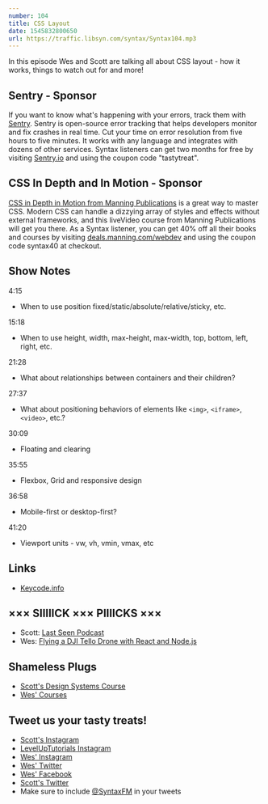 ```yaml
---
number: 104
title: CSS Layout
date: 1545832800650
url: https://traffic.libsyn.com/syntax/Syntax104.mp3
---
```


In this episode Wes and Scott are talking all about CSS layout - how it works, things to watch out for and more!

## Sentry - Sponsor

If you want to know what's happening with your errors, track them with [Sentry](https://sentry.io/). Sentry is open-source error tracking that helps developers monitor and fix crashes in real time. Cut your time on error resolution from five hours to five minutes. It works with any language and integrates with dozens of other services. Syntax listeners can get two months for free by visiting [Sentry.io](https://sentry.io/) and using the coupon code "tastytreat".

## CSS In Depth and In Motion - Sponsor

[CSS in Depth in Motion from Manning Publications](https://deals.manning.com/webdev) is a great way to master CSS. Modern CSS can handle a dizzying array of styles and effects without external frameworks, and this liveVideo course from Manning Publications will get you there. As a Syntax listener, you can get 40% off all their books and courses by visiting [deals.manning.com/webdev](https://deals.manning.com/webdev) and using the coupon code syntax40 at checkout.

## Show Notes

4:15

* When to use position fixed/static/absolute/relative/sticky, etc.

15:18

* When to use height, width, max-height, max-width, top, bottom, left, right, etc.

21:28

* What about relationships between containers and their children?

27:37

* What about positioning behaviors of elements like `<img>`, `<iframe>`, `<video>`, etc.?

30:09

* Floating and clearing

35:55

* Flexbox, Grid and responsive design

36:58

* Mobile-first or desktop-first?

41:20

* Viewport units - vw, vh, vmin, vmax, etc

## Links

* [Keycode.info](http://keycode.info/)

## ××× SIIIIICK ××× PIIIICKS ×××

* Scott: [Last Seen Podcast](https://www.wbur.org/lastseen)
* Wes: [Flying a DJI Tello Drone with React and Node.js](https://wesbos.com/drone-javascript/)

## Shameless Plugs

* [Scott's Design Systems Course](https://LevelUpTutorials.com/pro)
* [Wes' Courses](https://wesbos.com/courses)

## Tweet us your tasty treats!

* [Scott's Instagram](https://www.instagram.com/stolinski/)
* [LevelUpTutorials Instagram](https://www.instagram.com/LevelUpTutorials/)
* [Wes' Instagram](https://www.instagram.com/wesbos/)
* [Wes' Twitter](https://twitter.com/wesbos)
* [Wes' Facebook](https://www.facebook.com/wesbos.developer)
* [Scott's Twitter](https://twitter.com/stolinski)
* Make sure to include [@SyntaxFM](https://twitter.com/SyntaxFM) in your tweets